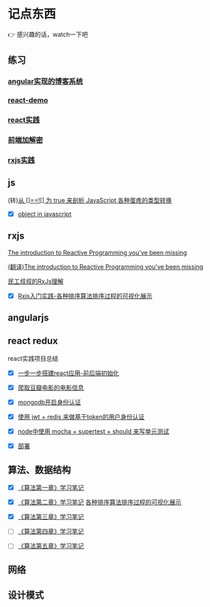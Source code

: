 # 记点东西

:point_right: 感兴趣的话，watch一下吧

 ## 练习

 ### [angular实现的博客系统](https://github.com/xiyuyizhi/myBlog)

 ### [react-demo](https://xiyuyizhi.github.io/react-demo/)

 ### [react实践](https://github.com/xiyuyizhi/movies)

 ### [前端加解密](https://github.com/xiyuyizhi/encrypt)

 ### [rxjs实践](https://xiyuyizhi.github.io/rxjs-sort-visualization/)
 
 ## js
 
 (转)[从 []==![] 为 true 来剖析 JavaScript 各种蛋疼的类型转换](https://github.com/jawil/blog/issues/1)

 - [x] [object in javascript](./js/Object.md)

 ## rxjs

 [The introduction to Reactive Programming you've been missing](https://gist.github.com/staltz/868e7e9bc2a7b8c1f754)

 [(翻译)The introduction to Reactive Programming you've been missing](https://github.com/hehonghui/android-tech-frontier/tree/master/androidweekly/%E9%82%A3%E4%BA%9B%E5%B9%B4%E6%88%91%E4%BB%AC%E9%94%99%E8%BF%87%E7%9A%84%E5%93%8D%E5%BA%94%E5%BC%8F%E7%BC%96%E7%A8%8B)

 [民工叔叔的RxJs理解](https://zhuanlan.zhihu.com/xufei)

 - [x] [Rxjs入门实践-各种排序算法排序过程的可视化展示](https://github.com/xiyuyizhi/notes/issues/1)

 ## angularjs

 ## react redux

react实践项目总结

- [x] [一步一步搭建react应用-前后端初始化](https://github.com/xiyuyizhi/movies/blob/master/dayByday/day1.md)

- [x] [爬取豆瓣电影的电影信息](https://github.com/xiyuyizhi/movies/blob/master/dayByday/day2.md)

- [x] [mongodb开启身份认证](https://github.com/xiyuyizhi/movies/blob/master/dayByday/day3.md)

- [x] [使用 jwt + redis 来做基于token的用户身份认证](https://github.com/xiyuyizhi/movies/blob/master/dayByday/day4.md)

- [x] [node中使用 mocha + supertest + should 来写单元测试](https://github.com/xiyuyizhi/movies/blob/master/dayByday/day5.md)

- [x] [部署](https://github.com/xiyuyizhi/movies/blob/master/dayByday/day6.md)



 ## 算法、数据结构

- [x] [《算法第一章》学习笔记](./data_structure/algo1/algorithms1.md)

- [x] [《算法第二章》学习笔记](./data_structure/algo2/algorithms2.md)   [各种排序算法排序过程的可视化展示](./rxjs/rxjs-practice.md)

- [x] [《算法第三章》学习笔记](./data_structure/algo3/algorithms3.md)

- [ ] [《算法第四章》学习笔记]()

- [ ] [《算法第五章》学习笔记]()


 ## 网络

 ## 设计模式



